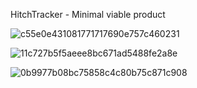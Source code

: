 HitchTracker - Minimal viable product


![c55e0e431081771717690e757c460231](https://github.com/mirzaselimovic2005/HitchTracker/assets/91285462/c4037c1b-29ce-4e90-919f-9e8b12770c6f)

![11c727b5f5aeee8bc671ad5488fe2a8e](https://github.com/mirzaselimovic2005/HitchTracker/assets/91285462/63ca1754-c584-4deb-bc1f-5502b0219df8)

![0b9977b08bc75858c4c80b75c871c908](https://github.com/mirzaselimovic2005/HitchTracker/assets/91285462/ad554a2b-58b3-4304-b51b-98094ab961b3)

